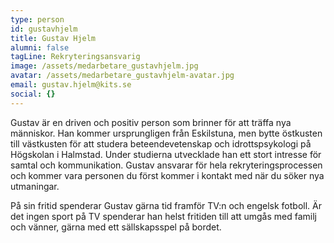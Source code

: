 ```yaml
---
type: person
id: gustavhjelm
title: Gustav Hjelm
alumni: false
tagLine: Rekryteringsansvarig
image: /assets/medarbetare_gustavhjelm.jpg
avatar: /assets/medarbetare_gustavhjelm-avatar.jpg
email: gustav.hjelm@kits.se
social: {}
---
```

Gustav är en driven och positiv person som brinner för att träffa nya människor. Han kommer ursprungligen från Eskilstuna, men bytte östkusten till västkusten för att studera beteendevetenskap och idrottspsykologi på Högskolan i Halmstad. Under studierna utvecklade han ett stort intresse för samtal och kommunikation. Gustav ansvarar för hela rekryteringsprocessen och kommer vara personen du först kommer i kontakt med när du söker nya utmaningar.

På sin fritid spenderar Gustav gärna tid framför TV:n och engelsk fotboll. Är det ingen sport på TV spenderar han helst fritiden till att umgås med familj och vänner, gärna med ett sällskapsspel på bordet.